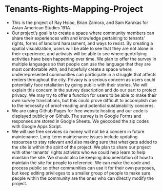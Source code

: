 # Tenants-Rights-Mapping-Project
* This is the project of Ray Hsiao, Brian Zamora, and Sam Karakas for Asian American Studies 191A.
* Our project’s goal is to create a space where community members can share their experiences with and knowledge pertaining to tenants’ rights, forms of landlord harassment, and ways to resist. By creating a spatial visualization, users will be able to see that they are not alone in their experience, and activists will be able to see where gentrifying activities have been happening over time. We plan to offer the survey in multiple languages so that people can use the language that they are most comfortable with, and hopefully create a space where underrepresented communities can participate in a struggle that affects renters throughout the city. Privacy is a serious concern as users could potentially face retaliation by going public with their stories. We will explain this concern in the survey description and do our part to protect privacy. We may try to offer a function for users to be able to make their own survey translations, but this could prove difficult to accomplish due to the necessity of proof-reading and potential sustainability concerns.
* We are using Github Pages for free website hosting and our code is displayed publicly on Github. The survey is in Google Forms and responses are stored in Google Sheets. We geocoded the zip codes with Google Apps Script.
* We will use free services so money will not be a concern in future maintenance. Long-term maintenance issues include updating resources to stay relevant and also making sure that what gets added to the site is within the spirit of the project. We plan to share our project with other tenants' rights activists who we could help learn to help maintain the site. We should also be keeping documentation of how to maintain the site for people to reference. We can make the code and process public so other communities can use it for their own purposes, but keep editing privileges to a smaller group of people to make sure people within the community are the ones who can directly modify the project.
